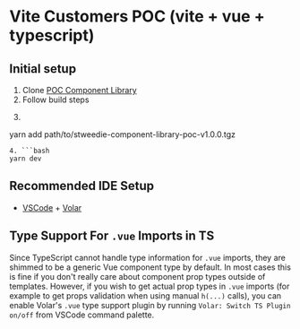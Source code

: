 # Vite Customers POC (vite + vue + typescript)

## Initial setup
1. Clone [POC Component Library](https://github.com/stweedie/vite-poc-component-library)
2. Follow build steps
3. ```bash
yarn add path/to/stweedie-component-library-poc-v1.0.0.tgz
```
4. ```bash
yarn dev
```

## Recommended IDE Setup

- [VSCode](https://code.visualstudio.com/) + [Volar](https://marketplace.visualstudio.com/items?itemName=johnsoncodehk.volar)

## Type Support For `.vue` Imports in TS

Since TypeScript cannot handle type information for `.vue` imports, they are shimmed to be a generic Vue component type by default. In most cases this is fine if you don't really care about component prop types outside of templates. However, if you wish to get actual prop types in `.vue` imports (for example to get props validation when using manual `h(...)` calls), you can enable Volar's `.vue` type support plugin by running `Volar: Switch TS Plugin on/off` from VSCode command palette.
